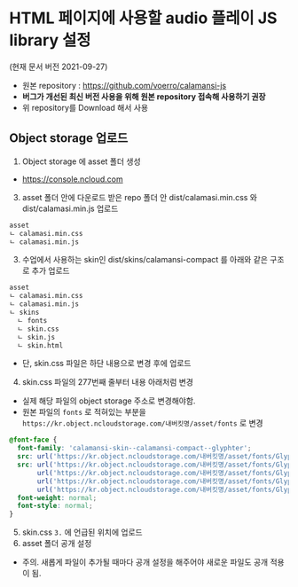 # HTML 페이지에 사용할 audio 플레이 JS library 설정
(현재 문서 버전 2021-09-27)
- 원본 repository : https://github.com/voerro/calamansi-js
- **버그가 개선된 최신 버전 사용을 위해 원본 repository 접속해 사용하기 권장**
- 위 repository를 Download 해서 사용

## Object storage 업로드
1. Object storage 에 asset 폴더 생성
- https://console.ncloud.com
3. asset 폴더 안에 다운로드 받은 repo 폴더 안 dist/calamasi.min.css 와 dist/calamasi.min.js 업로드
  ```md
  asset
  ㄴ calamasi.min.css
  ㄴ calamasi.min.js
  ```
3. 수업에서 사용하는 skin인 dist/skins/calamansi-compact 를 아래와 같은 구조로 추가 업로드 
  ```md
  asset
  ㄴ calamasi.min.css
  ㄴ calamasi.min.js
  ㄴ skins
    ㄴ fonts
    ㄴ skin.css
    ㄴ skin.js
    ㄴ skin.html
  ```
  - 단, skin.css 파일은 하단 내용으로 변경 후에 업로드
4. skin.css 파일의 277번째 줄부터 내용 아래처럼 변경
- 실제 해당 파일의 object storage 주소로 변경해야함. 
- 원본 파일의 `fonts` 로 적혀있는 부분을 `https://kr.object.ncloudstorage.com/내버킷명/asset/fonts` 로 변경
```css
@font-face {
  font-family: 'calamansi-skin--calamansi-compact--glyphter';
  src: url('https://kr.object.ncloudstorage.com/내버킷명/asset/fonts/Glyphter.eot');
  src: url('https://kr.object.ncloudstorage.com/내버킷명/asset/fonts/Glyphter.eot?#iefix') format('embedded-opentype'),
       url('https://kr.object.ncloudstorage.com/내버킷명/asset/fonts/Glyphter.woff') format('woff'),
       url('https://kr.object.ncloudstorage.com/내버킷명/asset/fonts/Glyphter.ttf') format('truetype'),
       url('https://kr.object.ncloudstorage.com/내버킷명/asset/fonts/Glyphter.svg#Glyphter') format('svg');
  font-weight: normal;
  font-style: normal;
}
```
5. skin.css `3.` 에 언급된 위치에 업로드
6. asset 폴더 공개 설정
- 주의. 새롭게 파일이 추가될 때마다 공개 설정을 해주어야 새로운 파일도 공개 적용이 됨. 
